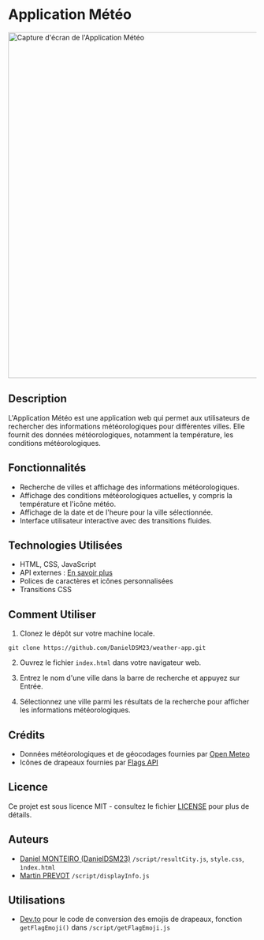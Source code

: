 # Application Météo

<img src="https://i.ibb.co/D1pKsNr/Recording-2023-10-06-at-16-21-52-1.gif" alt="Capture d'écran de l'Application Météo" style="width:700px;"/>

## Description

L'Application Météo est une application web qui permet aux utilisateurs de rechercher des informations météorologiques pour différentes villes. Elle fournit des données météorologiques, notamment la température, les conditions météorologiques.

## Fonctionnalités

- Recherche de villes et affichage des informations météorologiques.
- Affichage des conditions météorologiques actuelles, y compris la température et l'icône météo.
- Affichage de la date et de l'heure pour la ville sélectionnée.
- Interface utilisateur interactive avec des transitions fluides.

## Technologies Utilisées

- HTML, CSS, JavaScript
- API externes : [En savoir plus](#crédits)
- Polices de caractères et icônes personnalisées
- Transitions CSS

## Comment Utiliser

1. Clonez le dépôt sur votre machine locale.

 ```shell 
 git clone https://github.com/DanielDSM23/weather-app.git
 ```
2. Ouvrez le fichier `index.html` dans votre navigateur web.

3. Entrez le nom d'une ville dans la barre de recherche et appuyez sur Entrée.
4. Sélectionnez une ville parmi les résultats de la recherche pour afficher les informations météorologiques.

## Crédits
- Données météorologiques et de géocodages fournies par [Open Meteo](https://open-meteo.com/)
- Icônes de drapeaux fournies par [Flags API](https://flagsapi.com/)

## Licence

Ce projet est sous licence MIT - consultez le fichier [LICENSE](LICENSE) pour plus de détails.

## Auteurs

- [Daniel MONTEIRO (DanielDSM23)](https://github.com/DanielDSM23) ``/script/resultCity.js``, `style.css`, `ìndex.html`
- [Martin PREVOT](https://github.com/martinprevot) ``/script/displayInfo.js``

## Utilisations

- [Dev.to](https://dev.to/jorik/country-code-to-flag-emoji-a21) pour le code de conversion des emojis de drapeaux, fonction ``getFlagEmoji()`` dans ``/script/getFlagEmoji.js``

